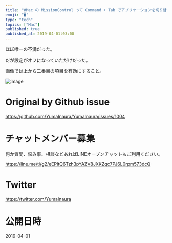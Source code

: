 ```yaml
---
title: "#Mac の MissionControl って Command + Tab でアプリケーションを切り替えても 何も起こらないことがあって使"
emoji: "🖥"
type: "tech"
topics: ["Mac"]
published: true
published_at: 2019-04-01t03:00
---
```


ほぼ唯一の不満だった。

だが設定がオフになっていただけだった。

画像では上から二番目の項目を有効にすること。

![image](https://user-images.githubusercontent.com/13635059/55282639-8ea13580-538b-11e9-8e8a-e4361c4873d7.png)


# Original by Github issue

https://github.com/YumaInaura/YumaInaura/issues/1004








<!-- Update From Qiita API -->

# チャットメンバー募集


何か質問、悩み事、相談などあればLINEオープンチャットもご利用ください。

https://line.me/ti/g2/eEPltQ6Tzh3pYAZV8JXKZqc7PJ6L0rpm573dcQ





# Twitter


https://twitter.com/YumaInaura


<!-- Update From Qiita API -->



# 公開日時

2019-04-01
